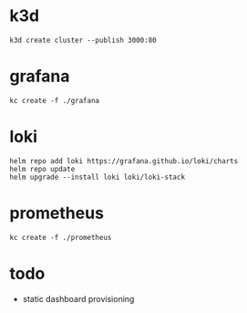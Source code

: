 # k3d
```
k3d create cluster --publish 3000:80
```

# grafana
```
kc create -f ./grafana
```

# loki
```
helm repo add loki https://grafana.github.io/loki/charts
helm repo update
helm upgrade --install loki loki/loki-stack
```

# prometheus
```
kc create -f ./prometheus
```

# todo
- static dashboard provisioning